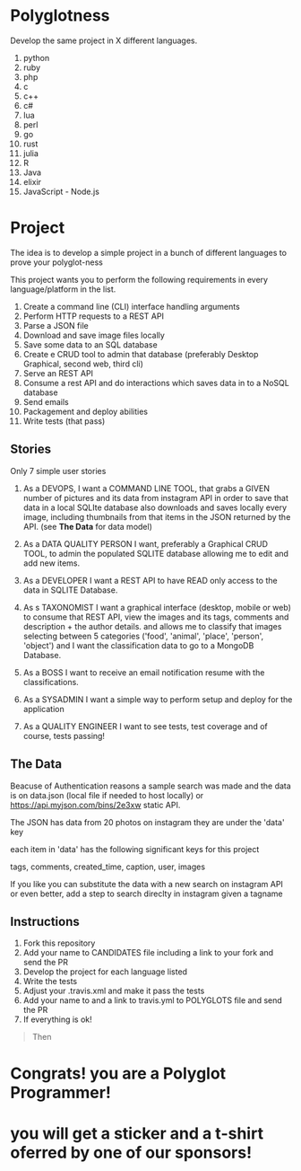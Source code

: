# Polyglotness

Develop the same project in X different languages.

1. python
2. ruby
3. php
4. c
5. c++
6. c#
7. lua
8. perl
9. go
10. rust
11. julia
12. R
13. Java
14. elixir
15. JavaScript - Node.js

# Project

The idea is to develop a simple project in a bunch of different languages to prove your polyglot-ness

This project wants you to perform the following requirements in every language/platform in the list.

1.  Create a command line (CLI) interface handling arguments
2.  Perform HTTP requests to a REST API
3.  Parse a JSON file
4.  Download and save image files locally
5.  Save some data to an SQL database
6.  Create e CRUD tool to admin that database (preferably Desktop Graphical, second web, third cli)
7.  Serve an REST API
8.  Consume a rest API and do interactions which saves data in to a NoSQL database
9.  Send emails
10. Packagement and deploy abilities
11. Write tests (that pass)


## Stories

Only 7 simple user stories

1. As a DEVOPS, I want a COMMAND LINE TOOL, that grabs a GIVEN number of pictures and its data from instagram API in order to save that data in a local SQLIte database
also downloads and saves locally every image, including thumbnails from that items in the JSON returned by the API. (see **The Data** for data model)

2. As a DATA QUALITY PERSON I want, preferably a Graphical CRUD TOOL, to admin the populated SQLITE database allowing me to edit and add new items.

3. As a DEVELOPER I want a REST API to have READ only access to the data in SQLITE Database.

4. As s TAXONOMIST I want a graphical interface (desktop, mobile or web) to consume that REST API, view the images and its tags, comments and description + the author details.
and allows me to classify that images selecting between 5 categories ('food', 'animal', 'place', 'person', 'object') and I want the classification data to go to a MongoDB Database.

5. As a BOSS I want to receive an email notification resume with the classifications.

6. As a SYSADMIN I want a simple way to perform setup and deploy for the application

7. As a QUALITY ENGINEER I want to see tests, test coverage and of course, tests passing!


## The Data

Beacuse of Authentication reasons a sample search was made and the data is on
data.json (local file if needed to host locally) or https://api.myjson.com/bins/2e3xw static API.

The JSON has data from 20 photos on instagram they are under the 'data' key

each item in 'data' has the following significant keys for this project

tags, comments, created_time, caption, user, images

If you like you can substitute the data with a new search on instagram API or even better, add a step to search direclty in instagram given a tagname

## Instructions

1. Fork this repository
2. Add your name to CANDIDATES file including a link to your fork and send the PR
2. Develop the project for each language listed
3. Write the tests
4. Adjust your .travis.xml and make it pass the tests
5. Add your name to and a link to travis.yml to POLYGLOTS file and send the PR
6. If everything is ok!

> Then

# Congrats! you are a Polyglot Programmer!
# you will get a sticker and a t-shirt oferred by one of our sponsors!
